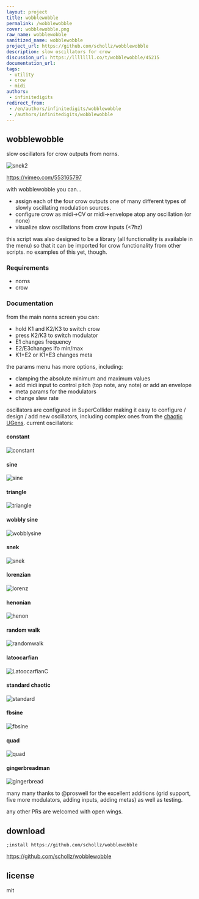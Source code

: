 ```yaml
---
layout: project
title: wobblewobble
permalink: /wobblewobble
cover: wobblewobble.png
raw_name: wobblewobble
sanitized_name: wobblewobble
project_url: https://github.com/schollz/wobblewobble
description: slow oscillators for crow
discussion_url: https://llllllll.co/t/wobblewobble/45215
documentation_url: 
tags:
 - utility
 - crow
 - midi
authors:
 - infinitedigits
redirect_from:
 - /en/authors/infinitedigits/wobblewobble
 - /authors/infinitedigits/wobblewobble
---
```

## wobblewobble

slow oscillators for crow outputs from norns.

![snek2](https://user-images.githubusercontent.com/6550035/118997986-ee794280-b93d-11eb-85a4-33cbdbe4b0b6.gif)

https://vimeo.com/553165797

with wobblewobble you can...

- assign each of the four crow outputs one of many different types of slowly oscillating modulation sources. 
- configure crow as midi->CV or midi->envelope atop any oscillation (or none)
- visualize slow oscillations from crow inputs (<7hz)

this script was also designed to be a library (all functionality is available in the menu) so that it can be imported for crow functionality from other scripts. no examples of this yet, though.

### Requirements

- norns
- crow

### Documentation

from the main norns screen you can:

- hold K1 and K2/K3 to switch crow
- press K2/K3 to switch modulator
- E1 changes frequency
- E2/E3changes lfo min/max
- K1+E2 or K1+E3 changes meta

the params menu has more options, including:

- clamping the absolute minimum and maximum values
- add midi input to control pitch (top note, any note) or add an envelope
- meta params for the modulators
- change slew rate

oscillators are configured in SuperCollider making it easy to configure / design / add new oscillators, including complex ones from the [chaotic UGens](https://doc.sccode.org/Browse.html#UGens%3EGenerators%3EChaotic). current oscillators:

#### constant

![constant](https://user-images.githubusercontent.com/6550035/118861929-eb287d00-b891-11eb-9efd-2a09f0142d5f.PNG)

#### sine

![sine](https://user-images.githubusercontent.com/6550035/118861927-ea8fe680-b891-11eb-9fe1-7ce6c2f93c81.PNG)

#### triangle

![triangle](https://user-images.githubusercontent.com/6550035/118861926-ea8fe680-b891-11eb-85b1-8a9cc5df7c94.PNG)

#### wobbly sine

![wobblysine](https://user-images.githubusercontent.com/6550035/118861924-e9f75000-b891-11eb-9b49-b1df6d0cc18e.PNG)

#### snek

![snek](https://user-images.githubusercontent.com/6550035/118861922-e95eb980-b891-11eb-9d31-bc03bc69210f.PNG)

#### lorenzian

![lorenz](https://user-images.githubusercontent.com/6550035/118861920-e95eb980-b891-11eb-9705-3b80d592c4fe.PNG)

#### henonian

![henon](https://user-images.githubusercontent.com/6550035/118861918-e8c62300-b891-11eb-97ed-3affa265dd18.PNG)

#### random walk

![randomwalk](https://user-images.githubusercontent.com/6550035/118861917-e82d8c80-b891-11eb-940b-4877262f5110.PNG)

#### latoocarfian

![LatoocarfianC](https://user-images.githubusercontent.com/6550035/118861930-eb287d00-b891-11eb-9225-3f78d48dd050.PNG)

#### standard chaotic

![standard](https://user-images.githubusercontent.com/6550035/118861935-ec59aa00-b891-11eb-838e-cbaed31b23e8.PNG)

#### fbsine

![fbsine](https://user-images.githubusercontent.com/6550035/118861938-ecf24080-b891-11eb-9475-281177b24c5d.PNG)


#### quad

![quad](https://user-images.githubusercontent.com/6550035/118861937-ec59aa00-b891-11eb-965f-2856069def06.PNG)

#### gingerbreadman

![gingerbread](https://user-images.githubusercontent.com/6550035/118861933-ebc11380-b891-11eb-96b3-118671315bd9.PNG)

many many thanks to @proswell for the excellent additions (grid support, five more modulators, adding inputs, adding metas) as well as testing. 

any other PRs are welcomed with open wings.


## download

```
;install https://github.com/schollz/wobblewobble
```

https://github.com/schollz/wobblewobble

## license 

mit 



